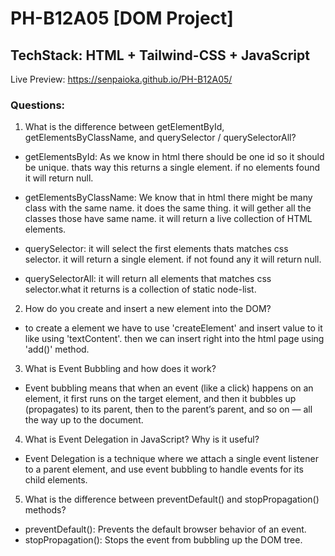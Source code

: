 # PH-B12A05 [DOM Project]
## TechStack: HTML + Tailwind-CSS + JavaScript

Live Preview: https://senpaioka.github.io/PH-B12A05/


### Questions:
1. What is the difference between getElementById, getElementsByClassName, and querySelector / querySelectorAll?

* getElementsById: As we know in html there should be one id so it should be unique. thats way this returns a single element.
if no elements found it will return null.

* getElementsByClassName: We know that in html there might be many class with the same name. it does the same thing. it will
gether all the classes those have same name. it will return a live collection of HTML elements.

* querySelector: it will select the first elements thats matches css selector. it will return a single element. if not found any
it will return null.

* querySelectorAll: it will return all elements that matches css selector.what it returns is a collection of static node-list.


2. How do you create and insert a new element into the DOM?

* to create a element we have to use 'createElement' and insert value to it like using 'textContent'. then we can insert right
into the html page using 'add()' method.


3. What is Event Bubbling and how does it work?

* Event bubbling means that when an event (like a click) happens on an element, it first runs on the target element, and then it bubbles up (propagates) to its parent, then to the parent’s parent, and so on — all the way up to the document.


4. What is Event Delegation in JavaScript? Why is it useful?

* Event Delegation is a technique where we attach a single event listener to a parent element, and use event bubbling to handle events for its child elements.


5. What is the difference between preventDefault() and stopPropagation() methods?

* preventDefault(): Prevents the default browser behavior of an event.
* stopPropagation(): Stops the event from bubbling up the DOM tree.

